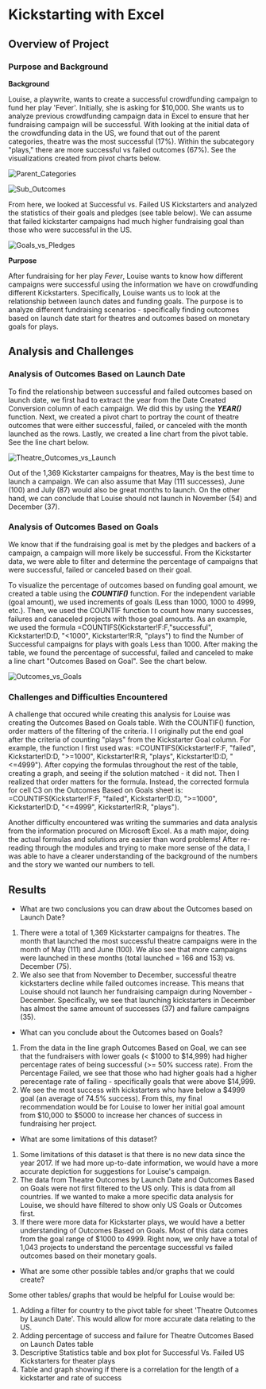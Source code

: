 # Kickstarting with Excel

## Overview of Project

### Purpose and Background
**Background** 

Louise, a playwrite, wants to create a successful crowdfunding campaign to fund her play 'Fever'. Initially, she is asking for $10,000. She wants us to analyze previous crowdfunding campaign data in Excel to ensure that her fundraising campaign will be successful. With looking at the initial data of the crowdfunding data in the US, we found that out of the parent categories, theatre was the most successful (17%). Within the subcategory "plays," there are more successful vs failed outcomes (67%). See the visualizations created from pivot charts below. 

![Parent_Categories](resources/Parent_Categories.png)

![Sub_Outcomes](resources/Sub_Outcomes.png)

From here, we looked at Successful vs. Failed US Kickstarters and analyzed the statistics of their goals and pledges (see table below). We can assume that failed kickstarter campaigns had much higher fundraising goal than those who were successful in the US. 

![Goals_vs_Pledges](resources/Goals_vs_Pledges.png)

**Purpose** 

After fundraising for her play *Fever*, Louise wants to know how different campaigns were successful using the information we have on crowdfunding different Kickstarters. Specifically, Louise wants us to look at the relationship between launch dates and funding goals. The purpose is to analyze different fundraising scenarios - specifically finding outcomes based on launch date start for theatres and outcomes based on monetary goals for plays. 


## Analysis and Challenges

### Analysis of Outcomes Based on Launch Date
To find the relationship between successful and failed outcomes based on launch date, we first had to extract the year from the Date Created Conversion column of each campaign. We did this by using the ***YEAR()*** function. Next, we created a pivot chart to portray the count of theatre outcomes that were either successful, failed, or canceled with the month launched as the rows. Lastly, we created a line chart from the pivot table. See the line chart below.

![Theatre_Outcomes_vs_Launch](resources/Theatre_Outcomes_vs_Launch.png)

Out of the 1,369 Kickstarter campaigns for theatres, May is the best time to launch a campaign. We can also assume that May (111 successes), June (100) and July (87) would also be great months to launch. On the other hand, we can conclude that Louise should not launch in November (54) and December (37).

### Analysis of Outcomes Based on Goals
We know that if the fundraising goal is met by the pledges and backers of a campaign, a campaign will more likely be successful. From the Kickstarter data, we were able to filter and determine the percentage of campaigns that were successful, failed or canceled based on their goal. 

To visualize the percentage of outcomes based on funding goal amount, we created a table using the ***COUNTIF()*** function. For the independent variable (goal amount), we used increments of goals (Less than 1000, 1000 to 4999, etc.). Then, we used the COUNTIF function to count how many successes, failures and canaceled projects with those goal amounts. As an example, we used the formula =COUNTIFS(Kickstarter!F:F,"successful", Kickstarter!D:D, "<1000", Kickstarter!R:R, "plays") to find the Number of Successful campaigns for plays with goals Less than 1000. After making the table, we found the percentage of successful, failed and canceled to make a line chart "Outcomes Based on Goal". See the chart below.  

![Outcomes_vs_Goals](resources/Outcomes_vs_Goals.png)


### Challenges and Difficulties Encountered
A challenge that occured while creating this analysis for Louise was creating the Outcomes Based on Goals table. With the COUNTIF() function, order matters of the filtering of the criteria. I I originally put the end goal after the criteria of counting "plays" from the Kickstarter Goal column. For example, the function I first used was: =COUNTIFS(Kickstarter!F:F, "failed", Kickstarter!D:D, ">=1000", Kickstarter!R:R, "plays", Kickstarter!D:D, "<=4999"). After copying the formulas throughout the rest of the table, creating a graph, and seeing if the solution matched - it did not. Then I realized that order matters for the formula. Instead, the corrected formula for cell C3 on the Outcomes Based on Goals sheet is: =COUNTIFS(Kickstarter!F:F, "failed", Kickstarter!D:D, ">=1000", Kickstarter!D:D, "<=4999", Kickstarter!R:R, "plays").

Another difficulty encountered was writing the summaries and data analysis from the information procured on Microsoft Excel. As a math major, doing the actual formulas and solutions are easier than word problems! After re-reading through the modules and trying to make more sense of the data, I was able to have a clearer understanding of the background of the numbers and the story we wanted our numbers to tell. 


## Results

- What are two conclusions you can draw about the Outcomes based on Launch Date?

1. There were a total of 1,369 Kickstarter campaigns for theatres. The month that launched the most successful theatre campaigns were in the month of May (111) and June (100). We also see that more campaigns were launched in these months (total launched = 166 and 153) vs. December (75). 
2. We also see that from November to December, successful theatre kickstarters decline while failed outcomes increase. This means that Louise should not launch her fundraising campaign during November - December. Specifically, we see that launching kickstarters in December has almost the same amount of successes (37) and failure campaigns (35).

- What can you conclude about the Outcomes based on Goals?

1. From the data in the line graph Outcomes Based on Goal, we can see that the fundraisers with lower goals (< $1000 to $14,999) had higher percentage rates of being successful (>= 50% success rate). From the Percentage Failed, we see that those who had higher goals had a higher perecentage rate of failing - specifically goals that were above $14,999. 
2. We see the most success with kickstarters who have below a $4999 goal (an average of 74.5% success). From this, my final recommendation would be for Louise to lower her initial goal amount from $10,000 to $5000 to increase her chances of success in fundraising her project. 

- What are some limitations of this dataset?

1. Some limitations of this dataset is that there is no new data since the year 2017. If we had more up-to-date information, we would have a more accurate depiction for suggestions for Louise's campaign.
2. The data from Theatre Outcomes by Launch Date and Outcomes Based on Goals were not first filtered to the US only. This is data from all countries. If we wanted to make a more specific data analysis for Louise, we should have filtered to show only US Goals or Outcomes first. 
3. If there were more data for Kickstarter plays, we would have a better understanding of Outcomes Based on Goals. Most of this data comes from the goal range of $1000 to 4999. Right now, we only have a total of 1,043 projects to understand the percentage successful vs failed outcomes based on their monetary goals. 

- What are some other possible tables and/or graphs that we could create?

Some other tables/ graphs that would be helpful for Louise would be: 
1. Adding a filter for country to the pivot table for sheet 'Theatre Outcomes by Launch Date'. This would allow for more accurate data relating to the US. 
2. Adding percentage of success and failure for Theatre Outcomes Based on Launch Dates table 
3. Descriptive Statistics table and box plot for Successful Vs. Failed US Kickstarters for theater plays 
4. Table and graph showing if there is a correlation for the length of a kickstarter and rate of success
